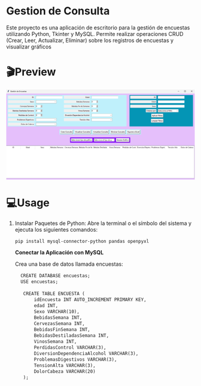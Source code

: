 # Gestion de Consulta
Este proyecto es una aplicación de escritorio para la gestión de encuestas utilizando Python, Tkinter y MySQL. 
Permite realizar operaciones CRUD (Crear, Leer, Actualizar, Eliminar) sobre los registros de encuestas y visualizar gráficos

# 🎬Preview
![](gestion1.png)

# 💻Usage


1. Instalar Paquetes de Python: Abre la terminal o el símbolo del sistema y ejecuta los siguientes comandos:

	```
   pip install mysql-connector-python pandas openpyxl
	```

   **Conectar la Aplicación con MySQL**
   
   Crea una base de datos llamada encuestas:
   ```
     CREATE DATABASE encuestas;
     USE encuestas;

      CREATE TABLE ENCUESTA (
          idEncuesta INT AUTO_INCREMENT PRIMARY KEY,
          edad INT,
          Sexo VARCHAR(10),
          BebidasSemana INT,
          CervezasSemana INT,
          BebidasFinSemana INT,
          BebidasDestiladasSemana INT,
          VinosSemana INT,
          PerdidasControl VARCHAR(3),
          DiversionDependenciaAlcohol VARCHAR(3),
          ProblemasDigestivos VARCHAR(3),
          TensionAlta VARCHAR(3),
          DolorCabeza VARCHAR(20)
      );
    ```
